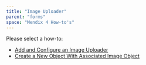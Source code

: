 ```yaml
---
title: "Image Uploader"
parent: "forms"
space: "Mendix 4 How-to's"
---
```

Please select a how-to:

*   [Add and Configure an Image Uploader](add-and-configure-an-image-uploader)
*   [Create a New Object With Associated Image Object](create-a-new-object-with-associated-image-object)
